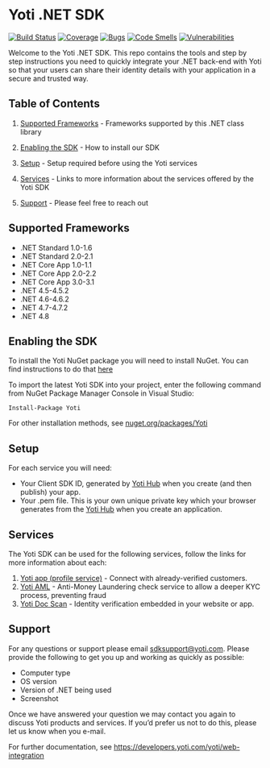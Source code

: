 Yoti .NET SDK
=============

[![Build Status](https://dev.azure.com/yoti/Dotnet%20SDK/_apis/build/status/getyoti.yoti-dotnet-sdk?branchName=master)](https://dev.azure.com/yoti/Dotnet%20SDK/_build/latest?definitionId=3&branchName=master)
[![Coverage](https://sonarcloud.io/api/project_badges/measure?project=getyoti%3Adotnet&metric=coverage)](https://sonarcloud.io/dashboard?id=getyoti%3Adotnet)
[![Bugs](https://sonarcloud.io/api/project_badges/measure?project=getyoti%3Adotnet&metric=bugs)](https://sonarcloud.io/dashboard?id=getyoti%3Adotnet)
[![Code Smells](https://sonarcloud.io/api/project_badges/measure?project=getyoti%3Adotnet&metric=code_smells)](https://sonarcloud.io/dashboard?id=getyoti%3Adotnet)
[![Vulnerabilities](https://sonarcloud.io/api/project_badges/measure?project=getyoti%3Adotnet&metric=vulnerabilities)](https://sonarcloud.io/dashboard?id=getyoti%3Adotnet)

Welcome to the Yoti .NET SDK. This repo contains the tools and step by step instructions you need to quickly integrate your .NET back-end with Yoti so that your users can share their identity details with your application in a secure and trusted way.

## Table of Contents

1) [Supported Frameworks](#supported-frameworks) -
Frameworks supported by this .NET class library

1) [Enabling the SDK](#enabling-the-sdk) -
How to install our SDK

1) [Setup](#setup) -
Setup required before using the Yoti services

1) [Services](#services) -
Links to more information about the services offered by the Yoti SDK

1) [Support](#support) -
Please feel free to reach out

## Supported Frameworks
- .NET Standard 1.0-1.6
- .NET Standard 2.0-2.1
- .NET Core App 1.0-1.1
- .NET Core App 2.0-2.2
- .NET Core App 3.0-3.1
- .NET 4.5-4.5.2
- .NET 4.6-4.6.2
- .NET 4.7-4.7.2
- .NET 4.8

## Enabling the SDK

To install the Yoti NuGet package you will need to install NuGet. You can find instructions to do that [here](http://docs.nuget.org/ndocs/guides/install-nuget)

To import the latest Yoti SDK into your project, enter the following command from NuGet Package Manager Console in Visual Studio:

```
Install-Package Yoti
```

For other installation methods, see [nuget.org/packages/Yoti](https://www.nuget.org/packages/Yoti)

## Setup

For each service you will need:

* Your Client SDK ID, generated by [Yoti Hub](https://hub.yoti.com) when you create (and then publish) your app. 
* Your .pem file. This is your own unique private key which your browser generates from the [Yoti Hub](https://hub.yoti.com) when you create an application.

## Services

The Yoti SDK can be used for the following services, follow the links for more information about each:
1) [Yoti app (profile service)](/docs/PROFILE.md) - Connect with already-verified customers.
1) [Yoti AML](/docs/AML.md) - Anti-Money Laundering check service to allow a deeper KYC process, preventing fraud
1) [Yoti Doc Scan](/docs/DOCSCAN.md) - Identity verification embedded in your website or app.

## Support

For any questions or support please email [sdksupport@yoti.com](mailto:sdksupport@yoti.com).
Please provide the following to get you up and working as quickly as possible:

* Computer type
* OS version
* Version of .NET being used
* Screenshot

Once we have answered your question we may contact you again to discuss Yoti products and services. If you’d prefer us not to do this, please let us know when you e-mail.

For further documentation, see <https://developers.yoti.com/yoti/web-integration>
